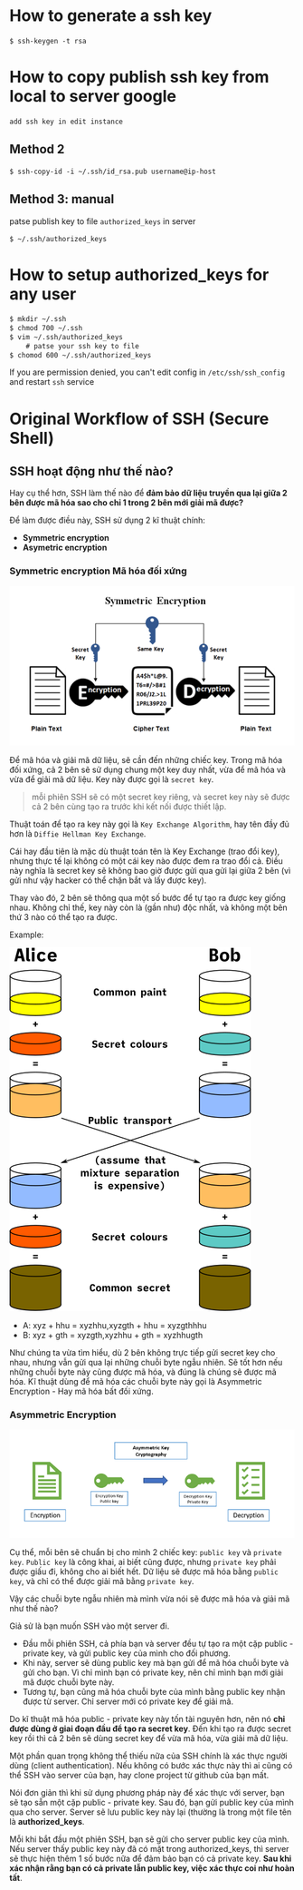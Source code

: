 # How to generate a ssh key
```
$ ssh-keygen -t rsa
```
# How to copy publish ssh key from local to server google
```
add ssh key in edit instance
```
## Method 2
```
$ ssh-copy-id -i ~/.ssh/id_rsa.pub username@ip-host
```
## Method 3: manual
patse publish key to file `authorized_keys` in server
```
$ ~/.ssh/authorized_keys
```

# How to setup authorized_keys for any user
```
$ mkdir ~/.ssh
$ chmod 700 ~/.ssh
$ vim ~/.ssh/authorized_keys
    # patse your ssh key to file
$ chomod 600 ~/.ssh/authorized_keys
```
If you are permission denied, you can't edit config in `/etc/ssh/ssh_config` and restart `ssh` service

# **Original Workflow of SSH (Secure Shell)**
## SSH hoạt động như thế nào?
Hay cụ thể hơn, SSH làm thế nào để **đảm bảo dữ liệu truyền qua lại giữa 2 bên được mã hóa sao cho chỉ 1 trong 2 bên mới giải mã được?**

Để làm được điều này, SSH sử dụng 2 kĩ thuật chính:
- **Symmetric encryption**
- **Asymetric encryption**
### **Symmetric encryption** Mã hóa đối xứng
![Symmetric encryption](./src/static/symmetric_encryption.png)

Để mã hóa và giải mã dữ liệu, sẽ cần đến những chiếc key. Trong mã hóa đối xứng, cả 2 bên sẽ sử dụng chung một key duy nhất, vừa để mã hóa và vừa để giải mã dữ liệu. Key này được gọi là `secret key`.
> mỗi phiên SSH sẽ có một secret key riêng, và secret key này sẽ được cả 2 bên cùng tạo ra trước khi kết nối được thiết lập.

Thuật toán để tạo ra key này gọi là `Key Exchange Algorithm`, hay tên đầy đủ hơn là `Diffie Hellman Key Exchange`.

Cái hay đầu tiên là mặc dù thuật toán tên là Key Exchange (trao đổi key), nhưng thực tế lại không có một cái key nào được đem ra trao đổi cả. Điều này nghĩa là secret key sẽ không bao giờ được gửi qua gửi lại giữa 2 bên (vì gửi như vậy hacker có thể chặn bắt và lấy được key).

Thay vào đó, 2 bên sẽ thông qua một số bước để tự tạo ra được key giống nhau. Không chỉ thế, key này còn là (gần như) độc nhất, và không một bên thứ 3 nào có thể tạo ra được.

Example:

![Hellman](./src/static/hellman-example.png)

- A: xyz + hhu = xyzhhu,xyzgth + hhu = xyzgthhhu
- B: xyz + gth = xyzgth,xyzhhu + gth = xyzhhugth

Như chúng ta vừa tìm hiểu, dù 2 bên không trực tiếp gửi secret key cho nhau, nhưng vẫn gửi qua lại những chuỗi byte ngẫu nhiên. Sẽ tốt hơn nếu những chuỗi byte này cũng được mã hóa, và đúng là chúng sẽ được mã hóa. Kĩ thuật dùng để mã hóa các chuỗi byte này gọi là Asymmetric Encryption - Hay mã hóa bất đối xứng.

### **Asymmetric Encryption**
![Asymmetric Encryption](./src/static/asymmetric_encryption.png)

Cụ thể, mỗi bên sẽ chuẩn bị cho mình 2 chiếc key: `public key` và `private key`. `Public key` là công khai, ai biết cũng được, nhưng `private key` phải được giấu đi, không cho ai biết hết. Dữ liệu sẽ được mã hóa bằng `public key`, và chỉ có thể được giải mã bằng `private key`.

Vậy các chuỗi byte ngẫu nhiên mà mình vừa nói sẽ được mã hóa và giải mã như thế nào?

Giả sử là bạn muốn SSH vào một server đi.
- Đầu mỗi phiên SSH, cả phía bạn và server đều tự tạo ra một cặp public - private key, và gửi public key của mình cho đối phương.
- Khi này, server sẽ dùng public key mà bạn gửi để mã hóa chuỗi byte và gửi cho bạn. Vì chỉ mình bạn có private key, nên chỉ mình bạn mới giải mã được chuỗi byte này.
- Tương tự, bạn cũng mã hóa chuỗi byte của mình bằng public key nhận được từ server. Chỉ server mới có private key để giải mã.

Do kĩ thuật mã hóa public - private key này tốn tài nguyên hơn, nên nó **chỉ được dùng ở giai đoạn đầu để tạo ra secret key**. Đến khi tạo ra được secret key rồi thì cả 2 bên sẽ dùng secret key để vừa mã hóa, vừa giải mã dữ liệu.

Một phần quan trọng không thể thiếu nữa của SSH chính là xác thực người dùng (client authentication). Nếu không có bước xác thực này thì ai cũng có thể SSH vào server của bạn, hay clone project từ github của bạn mất.

Nói đơn giản thì khi sử dụng phương pháp này để xác thực với server, bạn sẽ tạo sẵn một cặp public - private key. Sau đó, bạn gửi public key của mình qua cho server. Server sẽ lưu public key này lại (thường là trong một file tên là **authorized_keys**.

Mỗi khi bắt đầu một phiên SSH, bạn sẽ gửi cho server public key của mình. Nếu server thấy public key này đã có mặt trong authorized_keys, thì server sẽ thực hiện thêm 1 số bước nữa để đảm bảo bạn có cả private key. **Sau khi xác nhận rằng bạn có cả private lẫn public key, việc xác thực coi như hoàn tất**.
